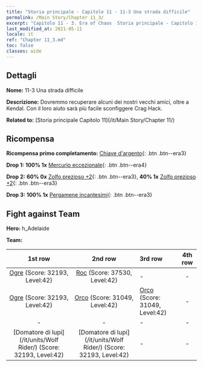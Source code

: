 ```yaml
---
title: "Storia principale - Capitolo 11 - 11-3 Una strada difficile"
permalink: /Main Story/Chapter 11_3/
excerpt: "Capitolo 11 - 3. Era of Chaos  Storia principale - Capitolo 11_3. 11-3 Una strada difficile"
last_modified_at: 2021-05-11
locale: it
ref: "Chapter 11_3.md"
toc: false
classes: wide
---
```


## Dettagli

 **Nome:** 11-3 Una strada difficile

 **Descrizione:** Dovremmo recuperare alcuni dei nostri vecchi amici, oltre a Kendal. Con il loro aiuto sarà più facile sconfiggere Crag Hack.

 **Related to:** [Storia principale Capitolo 11](/it/Main Story/Chapter 11/)

## Ricompensa

 **Ricompensa primo completamento:** [Chiave d'argento](/ItemsIT/con_693/){: .btn .btn--era3}

 **Drop 1:** **100% 1x** [Mercurio eccezionale](/ItemsIT/mat_35/){: .btn .btn--era4}

 **Drop 2:** **60% 0x** [Zolfo prezioso +2](/ItemsIT/mat_29/){: .btn .btn--era3}, **40% 1x** [Zolfo prezioso +2](/ItemsIT/mat_29/){: .btn .btn--era3}

 **Drop 3:** **100% 1x** [Pergamene incantesimi](/ItemsIT/con_694/){: .btn .btn--era3}


## Fight against Team
 **Hero:** h_Adelaide

 **Team:**


  | 1st row | 2nd row | 3rd row | 4th row |
  |:----:|:----:|:----|:----:|
  | [Ogre](/it/units/Ogre/) (Score: 32193, Level:42)  | [Roc](/it/units/Roc/) (Score: 37530, Level:42)  | - | - |
  | [Ogre](/it/units/Ogre/) (Score: 32193, Level:42)  | [Orco](/it/units/Orc/) (Score: 31049, Level:42)  | [Orco](/it/units/Orc/) (Score: 31049, Level:42)  | - |
  | - | - | - | - |
  | [Domatore di lupi](/it/units/Wolf Rider/) (Score: 32193, Level:42)  | [Domatore di lupi](/it/units/Wolf Rider/) (Score: 32193, Level:42)  | - | - |


